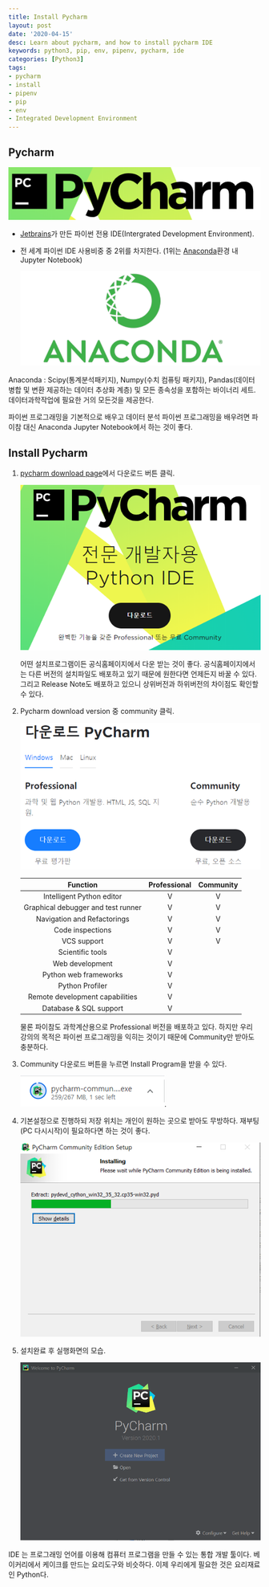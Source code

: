 ```yaml
---
title: Install Pycharm
layout: post
date: '2020-04-15'
desc: Learn about pycharm, and how to install pycharm IDE
keywords: python3, pip, env, pipenv, pycharm, ide
categories: [Python3]
tags:
- pycharm
- install
- pipenv
- pip
- env
- Integrated Development Environment
---
```


## Pycharm

![PycharmLogo](/static/assets/img/blog/python3/01EnvSetting/PycharmLogo.png)

+ [Jetbrains](https://www.https://www.jetbrains.com/)가 만든 파이썬 전용 IDE(Intergrated Development Environment).

+ 전 세계 파이썬 IDE 사용비중 중 2위를 차지한다. (1위는 [Anaconda]()환경 내 Jupyter Notebook) 

  ![Anaconda](/static/assets/img/blog/python3/01EnvSetting/Anaconda.png)

  

Anaconda :  Scipy(통계분석패키지), Numpy(수치 컴퓨팅 패키지), Pandas(데이터 병합 및 변환 제공하는 데이터 추상화 계층) 및 모든 종속성을 포함하는 바이너리 세트. 데이터과학작업에 필요한 거의 모든것을 제공한다. 

파이썬 프로그래밍을 기본적으로 배우고 데이터 분석 파이썬 프로그래밍을 배우려면 파이참 대신 Anaconda Jupyter Notebook에서 하는 것이 좋다.  

## Install Pycharm

1. [pycharm download page](https://www.jetbrains.com/ko-kr/pycharm/)에서 다운로드 버튼 클릭. 

   ![PycharmDownload](/static/assets/img/blog/python3/01EnvSetting/PycharmDownload.png) 

   

   어떤 설치프로그램이든 공식홈페이지에서 다운 받는 것이 좋다. 공식홈페이지에서는 다른 버전의 설치파일도 배포하고 있기 때문에 원한다면 언제든지 바꿀 수 있다. 그리고 Release Note도 배포하고 있으니 상위버전과 하위버전의 차이점도 확인할 수 있다.

   

2. Pycharm download version 중 community 클릭.

   ![PycharmDownloadVersion](/static/assets/img/blog/python3/01EnvSetting/PycharmDownloadVersion.png)

   |              Function              | Professional | Community |
   | :--------------------------------: | :----------: | :-------: |
   |     Intelligent Python editor      |      V       |     V     |
   | Graphical debugger and test runner |      V       |     V     |
   |    Navigation and Refactorings     |      V       |     V     |
   |          Code inspections          |      V       |     V     |
   |            VCS support             |      V       |     V     |
   |          Scientific tools          |      V       |           |
   |          Web development           |      V       |           |
   |       Python web frameworks        |      V       |           |
   |          Python Profiler           |      V       |           |
   |  Remote development capabilities   |      V       |           |
   |       Database & SQL support       |      V       |           |

   물론 파이참도 과학계산용으로 Professional 버전을 배포하고 있다. 하지만 우리 강의의 목적은 파이썬 프로그래밍을 익히는 것이기 때문에 Community만 받아도 충분하다. 

   

3. Community 다운로드 버튼을 누르면 Install Program을 받을 수 있다. 

   ![AutoInstall](/static/assets/img/blog/python3/01EnvSetting/AutoInstall.png).

   

4. 기본설정으로 진행하되 저장 위치는 개인이 원하는 곳으로 받아도 무방하다. 재부팅(PC 다시시작)이 필요하다면 하는 것이 좋다.

   ![BasicConfiguration](/static/assets/img/blog/python3/01EnvSetting/BasicConfiguration.png)

   

5. 설치완료 후 실행화면의 모습.

   ![Start](/static/assets/img/blog/python3/01EnvSetting/Start.png)



IDE 는 프로그래밍 언어를 이용해 컴퓨터 프로그램을 만들 수 있는 통합 개발 툴이다. 베이커리에서 케이크를 만드는 요리도구와 비슷하다. 이제 우리에게 필요한 것은 요리재료인 Python다. 